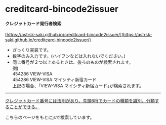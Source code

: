 # creditcard-bincode2issuer

#### クレジットカード発行者検索
[https://astrsk-saki.github.io/creditcard-bincode2issuer/](https://astrsk-saki.github.io/creditcard-bincode2issuer/)
  
  
* ざっくり実装です。
* 数字のみ入力です。(ハイフンなどは入れないでください。)
* 同じ番号が２つ以上あるときは、後ろのものが検索されます。  
例)  
454286 VIEW-VISA  
454286 VIEW-VISA マイシティ新宿カード  
上記の場合、｢VIEW-VISA マイシティ新宿カード｣が検索されます。  



---


[クレジットカード番号には法則があり、先頭6桁でカードの種類を識別、分類することができる。](https://gist.github.com/matsubo/2c91c9cbedf17a490dca)

こちらのページをもとにjsで検索しています。



